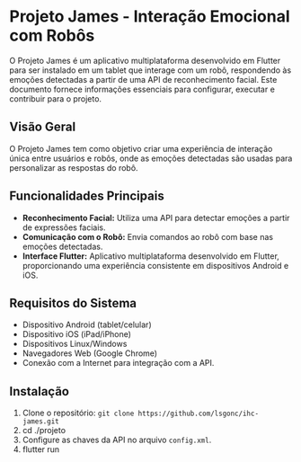 # Projeto James - Interação Emocional com Robôs

O Projeto James é um aplicativo multiplataforma desenvolvido em Flutter para ser instalado em um tablet que interage com um robô, respondendo às emoções detectadas a partir de uma API de reconhecimento facial. Este documento fornece informações essenciais para configurar, executar e contribuir para o projeto.

## Visão Geral

O Projeto James tem como objetivo criar uma experiência de interação única entre usuários e robôs, onde as emoções detectadas são usadas para personalizar as respostas do robô.

## Funcionalidades Principais

- **Reconhecimento Facial:** Utiliza uma API para detectar emoções a partir de expressões faciais.
- **Comunicação com o Robô:** Envia comandos ao robô com base nas emoções detectadas.
- **Interface Flutter:** Aplicativo multiplataforma desenvolvido em Flutter, proporcionando uma experiência consistente em dispositivos Android e iOS.

## Requisitos do Sistema

- Dispositivo Android (tablet/celular) 
- Dispositivo iOS (iPad/iPhone) 
- Dispositivos Linux/Windows
- Navegadores Web (Google Chrome)
- Conexão com a Internet para integração com a API.

## Instalação

1. Clone o repositório: `git clone https://github.com/lsgonc/ihc-james.git`
2. cd ./projeto
3. Configure as chaves da API no arquivo `config.xml`.
4. flutter run